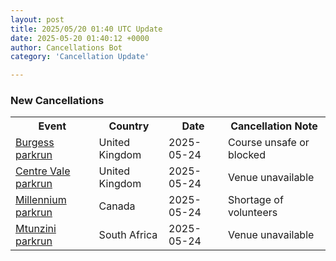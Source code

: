 ```yaml
---
layout: post
title: 2025/05/20 01:40 UTC Update
date: 2025-05-20 01:40:12 +0000
author: Cancellations Bot
category: 'Cancellation Update'

---
```


<h3>New Cancellations</h3>
<div class='hscrollable'>
<table style='width: 100%'>
    <tr>
        <th>Event</th>
        <th>Country</th>
        <th>Date</th>
        <th>Cancellation Note</th>
    </tr>
    <tr>
        <td><a href="https://www.parkrun.org.uk/burgess">Burgess parkrun</a></td>
        <td>United Kingdom</td>
        <td>2025-05-24</td>
        <td>Course unsafe or blocked</td>
    </tr>
    <tr>
        <td><a href="https://www.parkrun.org.uk/centrevale">Centre Vale parkrun</a></td>
        <td>United Kingdom</td>
        <td>2025-05-24</td>
        <td>Venue unavailable</td>
    </tr>
    <tr>
        <td><a href="https://www.parkrun.ca/millennium">Millennium parkrun</a></td>
        <td>Canada</td>
        <td>2025-05-24</td>
        <td>Shortage of volunteers</td>
    </tr>
    <tr>
        <td><a href="https://www.parkrun.co.za/mtunzini">Mtunzini parkrun</a></td>
        <td>South Africa</td>
        <td>2025-05-24</td>
        <td>Venue unavailable</td>
    </tr>
</table>
</div>
